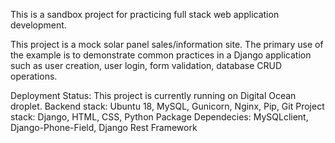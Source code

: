 This is a sandbox project for practicing full stack web application development. 

This project is a mock solar panel sales/information site. The primary use of the example is to demonstrate common practices in a Django application such as user creation, user login, form validation, database CRUD operations. 

Deployment Status:
This project is currently running on Digital Ocean droplet. 
Backend stack: Ubuntu 18, MySQL, Gunicorn, Nginx, Pip, Git
Project stack: Django, HTML, CSS, Python
Package Dependecies: MySQLclient, Django-Phone-Field, Django Rest Framework






